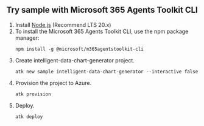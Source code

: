 ## Try sample with Microsoft 365 Agents Toolkit CLI

1. Install [Node.js](https://nodejs.org/en/download/) (Recommend LTS 20.x)
1. To install the Microsoft 365 Agents Toolkit CLI, use the npm package manager:
   ```
   npm install -g @microsoft/m365agentstoolkit-cli
   ```
1. Create intelligent-data-chart-generator project.
   ```
   atk new sample intelligent-data-chart-generator --interactive false
   ```
1. Provision the project to Azure.
   ```
   atk provision
   ```
1. Deploy.
   ```
   atk deploy
   ```
